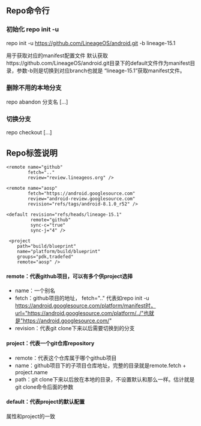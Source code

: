  
 
## Repo命令行

### 初始化 repo init -u
repo init -u https://github.com/LineageOS/android.git -b lineage-15.1

用于获取对应的manifest配置文件
默认获取https://github.com/LineageOS/android.git目录下的default文件作为manifest目录，参数-b则是切换到对应branch也就是
“lineage-15.1”获取manifest文件。

### 删除不用的本地分支
repo abandon 分支名 [<project>…]
 
### 切换分支
repo checkout <branchname>  [<project>…]

 ## Repo标签说明
```
<remote name="github"
        fetch=".."
        review="review.lineageos.org" />

<remote name="aosp"
        fetch="https://android.googlesource.com"
        review="android-review.googlesource.com"
        revision="refs/tags/android-8.1.0_r52" />

<default revision="refs/heads/lineage-15.1"
         remote="github"
         sync-c="true"
         sync-j="4" />

 <project 
    path="build/blueprint" 
    name="platform/build/blueprint" 
    groups="pdk,tradefed" 
    remote="aosp" />

```
#### remote：代表github项目，可以有多个供project选择
* name：一个别名
* fetch：github项目的地址，
 fetch=".." 代表如repo init -u https://android.googlesource.com/platform/manifest时，url="https://android.googlesource.com/platform/../"也就是"https://android.googlesource.com/"
* revision：代表git clone下来以后需要切换到的分支

#### project：代表一个git仓库repository
* remote：代表这个仓库属于哪个github项目
* name：github项目下的子项目仓库地址，完整的目录就是remote.fetch + project.name
* path：git clone下来以后放在本地的目录，不设置默认和那么一样。估计就是git clone命令后面的参数

#### default：代表project的默认配置
属性和project的一致

